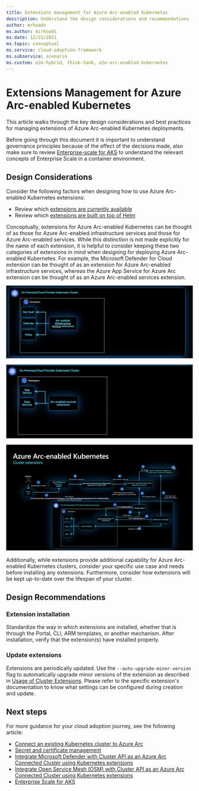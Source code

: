 ```yaml
---
title: Extensions management for Azure Arc-enabled Kubernetes
description: Understand the design considerations and recommendations for extensions management of Azure Arc-enabled Kubernetes.
author: mrhoads
ms.author: mirhoads
ms.date: 12/21/2021
ms.topic: conceptual
ms.service: cloud-adoption-framework
ms.subservice: scenario
ms.custom: e2e-hybrid, think-tank, e2e-arc-enabled-kubernetes
---
```


# Extensions Management for Azure Arc-enabled Kubernetes

This article walks through the key design considerations and best practices for managing extensions of Azure Arc-enabled Kubernetes deployments.

Before going through this document it is important to understand governance principles because of the effect of the decisions made, also make sure to review [Enterprise-scale for AKS](/azure/cloud-adoption-framework/scenarios/aks/enterprise-scale-landing-zone) to understand the relevant concepts of Enterprise Scale in a container environment.

## Design Considerations

Consider the following factors when designing how to use Azure Arc-enabled Kubernetes extensions:

- Review which [extensions are currently available](/azure/azure-arc/kubernetes/extensions)
- Review which [extensions are built on top of Helm](/azure/azure-arc/kubernetes/conceptual-extensions)

Conceptually, extensions for Azure Arc-enabled Kubernetes can be thought of as those for Azure Arc-enabled infrastructure services and those for Azure Arc-enabled services.  While this distinction is not made explicitly for the name of each extension, it is helpful to consider keeping these two categories of extensions in mind when designing for deploying Azure Arc-enabled Kubernetes.  For example, the Microsoft Defender for Cloud extension can be thought of as an extension for Azure Arc-enabled infrastructure services, whereas the Azure App Service for Azure Arc extension can be thought of as an Azure Arc-enabled services extension.

![Azure Arc-enabled infrastructure services](./media/arc-infra-services-extensions.png)

![Azure Arc-enabled services extensions](./media/arc-services-extensions.png)

![Cluster Extension Diagram](./media/arc-kubernetes-cluster-extensions.png)

Additionally, while extensions provide additional capability for Azure Arc-enabled Kubernetes clusters, consider your specific use case and needs before installing any extensions.  Furthermore, consider how extensions will be kept up-to-date over the lifespan of your cluster.

## Design Recommendations

### Extension installation

Standardize the way in which extensions are installed, whether that is through the Portal, CLI, ARM templates, or another mechanism.  After installation, verify that the extension(s) have installed properly.

### Update extensions

Extensions are periodically updated.  Use the `--auto-upgrade-minor-version` flag to automatically upgrade minor versions of the extension as described in [Usage of Cluster Extensions](/azure/azure-arc/kubernetes/extensions#usage-of-cluster-extensions). Please refer to the specific extension's documentation to know what settings can be configured during creation and update.

## Next steps

For more guidance for your cloud adoption journey, see the following article:

- [Connect an existing Kubernetes cluster to Azure Arc](/azure/azure-arc/kubernetes/quickstart-connect-cluster?tabs=azure-cli)
- [Secret and certificate management](https://azurearcjumpstart.io/azure_arc_jumpstart/azure_arc_k8s/day2/cluster_api/cluster_api_keyvault_extension/)
- [Integrate Microsoft Defender with Cluster API as an Azure Arc Connected Cluster using Kubernetes extensions](https://azurearcjumpstart.io/azure_arc_jumpstart/azure_arc_k8s/day2/cluster_api/cluster_api_defender_extension/)
- [Integrate Open Service Mesh (OSM) with Cluster API as an Azure Arc Connected Cluster using Kubernetes extensions](https://azurearcjumpstart.io/azure_arc_jumpstart/azure_arc_k8s/day2/cluster_api/cluster_api_osm_extension/)
- [Enterprise Scale for AKS](/azure/cloud-adoption-framework/scenarios/aks/enterprise-scale-landing-zone)
